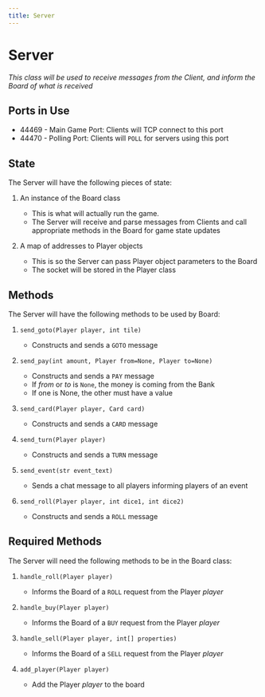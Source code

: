 ```yaml
---
title: Server
---
```


# Server
*This class will be used to receive messages from the Client, and inform the Board of what is received*

## Ports in Use
- 44469 - Main Game Port: Clients will TCP connect to this port
- 44470 - Polling Port: Clients will `POLL` for servers using this port

## State
The Server will have the following pieces of state:

1. An instance of the Board class
    - This is what will actually run the game.
    - The Server will receive and parse messages from Clients and call appropriate methods in the Board for game state updates
    
2. A map of addresses to Player objects
    - This is so the Server can pass Player object parameters to the Board
    - The socket will be stored in the Player class
    
## Methods
The Server will have the following methods to be used by Board:

1. `send_goto(Player player, int tile)`
    - Constructs and sends a `GOTO` message

2. `send_pay(int amount, Player from=None, Player to=None)`
    - Constructs and sends a `PAY` message
    - If _from_ or _to_ is `None`, the money is coming from the Bank
    - If one is None, the other must have a value

3. `send_card(Player player, Card card)`
    - Constructs and sends a `CARD` message
    
4. `send_turn(Player player)`
    - Constructs and sends a `TURN` message
    
5. `send_event(str event_text)`
    - Sends a chat message to all players informing players of an event
    
6. `send_roll(Player player, int dice1, int dice2)`
    - Constructs and sends a `ROLL` message

## Required Methods
The Server will need the following methods to be in the Board class:

1. `handle_roll(Player player)`
    - Informs the Board of a `ROLL` request from the Player _player_
    
2. `handle_buy(Player player)`
    - Informs the Board of a `BUY` request from the Player _player_
    
3. `handle_sell(Player player, int[] properties)`
    - Informs the Board of a `SELL` request from the Player _player_

4. `add_player(Player player)`
    - Add the Player _player_ to the board
